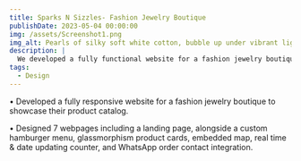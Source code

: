 ```yaml
---
title: Sparks N Sizzles- Fashion Jewelry Boutique
publishDate: 2023-05-04 00:00:00
img: /assets/Screenshot1.png
img_alt: Pearls of silky soft white cotton, bubble up under vibrant lighting
description: |
  We developed a fully functional website for a fashion jewelry boutique complete with a custom landing page and order integration.
tags:
  - Design
---
```

• Developed a fully responsive website for a fashion jewelry boutique to showcase their product catalog.

• Designed 7 webpages including a landing page, alongside a custom hamburger menu, glassmorphism product cards, embedded map, real time & date updating counter, and WhatsApp order contact integration.

